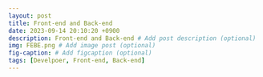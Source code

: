 ```yaml
---
layout: post
title: Front-end and Back-end
date: 2023-09-14 20:10:20 +0900
description: Front-end and Back-end # Add post description (optional)
img: FEBE.png # Add image post (optional)
fig-caption: # Add figcaption (optional)
tags: [Develpoer, Front-end, Back-end]
---
```


